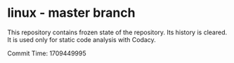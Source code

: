 # linux - master branch

This repository contains frozen state of the repository.
Its history is cleared. It is used only for static code
analysis with Codacy.

Commit Time: 1709449995